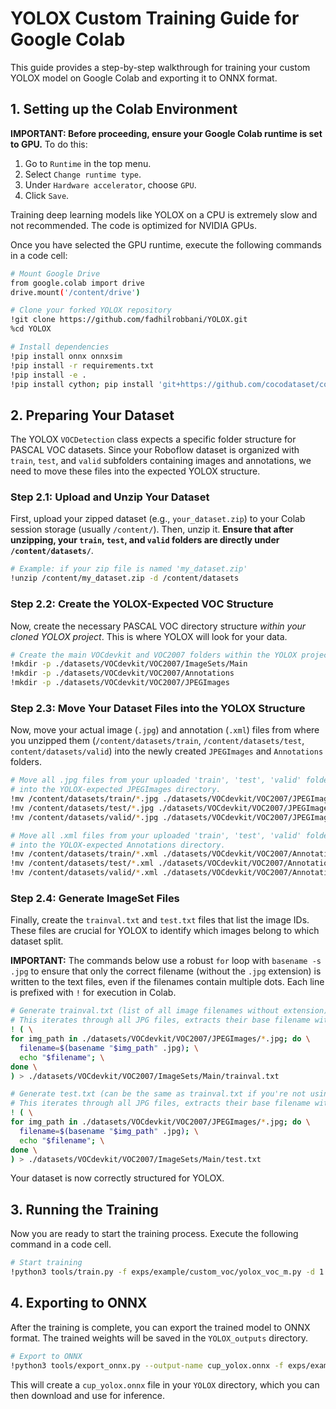 # YOLOX Custom Training Guide for Google Colab

This guide provides a step-by-step walkthrough for training your custom YOLOX model on Google Colab and exporting it to ONNX format.

## 1. Setting up the Colab Environment

**IMPORTANT: Before proceeding, ensure your Google Colab runtime is set to GPU.**
To do this:
1.  Go to `Runtime` in the top menu.
2.  Select `Change runtime type`.
3.  Under `Hardware accelerator`, choose `GPU`.
4.  Click `Save`.

Training deep learning models like YOLOX on a CPU is extremely slow and not recommended. The code is optimized for NVIDIA GPUs.

Once you have selected the GPU runtime, execute the following commands in a code cell:

```bash
# Mount Google Drive
from google.colab import drive
drive.mount('/content/drive')

# Clone your forked YOLOX repository
!git clone https://github.com/fadhilrobbani/YOLOX.git
%cd YOLOX

# Install dependencies
!pip install onnx onnxsim
!pip install -r requirements.txt
!pip install -e .
!pip install cython; pip install 'git+https://github.com/cocodataset/cocoapi.git#subdirectory=PythonAPI'
```

## 2. Preparing Your Dataset

The YOLOX `VOCDetection` class expects a specific folder structure for PASCAL VOC datasets. Since your Roboflow dataset is organized with `train`, `test`, and `valid` subfolders containing images and annotations, we need to move these files into the expected YOLOX structure.

### Step 2.1: Upload and Unzip Your Dataset

First, upload your zipped dataset (e.g., `your_dataset.zip`) to your Colab session storage (usually `/content/`). Then, unzip it. **Ensure that after unzipping, your `train`, `test`, and `valid` folders are directly under `/content/datasets/`**.

```bash
# Example: if your zip file is named 'my_dataset.zip'
!unzip /content/my_dataset.zip -d /content/datasets
```

### Step 2.2: Create the YOLOX-Expected VOC Structure

Now, create the necessary PASCAL VOC directory structure *within your cloned YOLOX project*. This is where YOLOX will look for your data.

```bash
# Create the main VOCdevkit and VOC2007 folders within the YOLOX project
!mkdir -p ./datasets/VOCdevkit/VOC2007/ImageSets/Main
!mkdir -p ./datasets/VOCdevkit/VOC2007/Annotations
!mkdir -p ./datasets/VOCdevkit/VOC2007/JPEGImages
```

### Step 2.3: Move Your Dataset Files into the YOLOX Structure

Now, move your actual image (`.jpg`) and annotation (`.xml`) files from where you unzipped them (`/content/datasets/train`, `/content/datasets/test`, `content/datasets/valid`) into the newly created `JPEGImages` and `Annotations` folders.

```bash
# Move all .jpg files from your uploaded 'train', 'test', 'valid' folders
# into the YOLOX-expected JPEGImages directory.
!mv /content/datasets/train/*.jpg ./datasets/VOCdevkit/VOC2007/JPEGImages/
!mv /content/datasets/test/*.jpg ./datasets/VOCdevkit/VOC2007/JPEGImages/
!mv /content/datasets/valid/*.jpg ./datasets/VOCdevkit/VOC2007/JPEGImages/

# Move all .xml files from your uploaded 'train', 'test', 'valid' folders
# into the YOLOX-expected Annotations directory.
!mv /content/datasets/train/*.xml ./datasets/VOCdevkit/VOC2007/Annotations/
!mv /content/datasets/test/*.xml ./datasets/VOCdevkit/VOC2007/Annotations/
!mv /content/datasets/valid/*.xml ./datasets/VOCdevkit/VOC2007/Annotations/
```

### Step 2.4: Generate ImageSet Files

Finally, create the `trainval.txt` and `test.txt` files that list the image IDs. These files are crucial for YOLOX to identify which images belong to which dataset split.

**IMPORTANT:** The commands below use a robust `for` loop with `basename -s .jpg` to ensure that only the correct filename (without the `.jpg` extension) is written to the text files, even if the filenames contain multiple dots. Each line is prefixed with `!` for execution in Colab.

```bash
# Generate trainval.txt (list of all image filenames without extension)
# This iterates through all JPG files, extracts their base filename without the .jpg extension, and writes to trainval.txt.
! ( \
for img_path in ./datasets/VOCdevkit/VOC2007/JPEGImages/*.jpg; do \
  filename=$(basename "$img_path" .jpg); \
  echo "$filename"; \
done \
) > ./datasets/VOCdevkit/VOC2007/ImageSets/Main/trainval.txt

# Generate test.txt (can be the same as trainval.txt if you're not using a separate test set)
# This iterates through all JPG files, extracts their base filename without the .jpg extension, and writes to test.txt.
! ( \
for img_path in ./datasets/VOCdevkit/VOC2007/JPEGImages/*.jpg; do \
  filename=$(basename "$img_path" .jpg); \
  echo "$filename"; \
done \
) > ./datasets/VOCdevkit/VOC2007/ImageSets/Main/test.txt
```

Your dataset is now correctly structured for YOLOX.

## 3. Running the Training

Now you are ready to start the training process. Execute the following command in a code cell.

```bash
# Start training
!python3 tools/train.py -f exps/example/custom_voc/yolox_voc_m.py -d 1 -b 8 --fp16 -c weights/yolox_m.pth
```

## 4. Exporting to ONNX

After the training is complete, you can export the trained model to ONNX format. The trained weights will be saved in the `YOLOX_outputs` directory.

```bash
# Export to ONNX
!python3 tools/export_onnx.py --output-name cup_yolox.onnx -f exps/example/custom_voc/yolox_voc_m.py -c "/content/drive/MyDrive/Colab Notebooks/trained_models/cup-detection-yolox/yolox_voc_m/best_ckpt.pth"
```

This will create a `cup_yolox.onnx` file in your `YOLOX` directory, which you can then download and use for inference.
